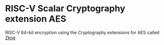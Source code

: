 # RISC-V Scalar Cryptography extension AES

RISC-V 64-bit encryption using the Cryptography extensions for AES called [Zkne](https://riscv.org/blog/2021/09/risc-v-cryptography-extensions-task-group-announces-public-review-of-the-scalar-cryptography-extensions/).
